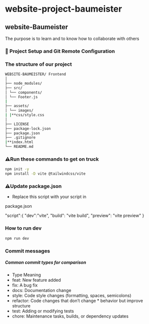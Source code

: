 # website-project-baumeister

## website-Baumeister
The purpose is to learn and to know how to collaborate with others

### 🧭 Project Setup and Git Remote Configuration

### The structure of our project

```bash 
WEBSITE-BAUMEISTER/ Frontend
│
├── node_modules/
├── src/
│ └── components/
│ └── Footer.js
|
├── assets/
│ └── images/
| |**css/style.css
│
├── LICENSE
├── package-lock.json
├── package.json
├── .gitignore
|**index.html
└── README.md
```
### ⚠️Run these commands to get on truck

```bash
npm init -y
npm install -D vite @tailwindcss/vite
```

### ⚠️Update package.json

- Replace this script with your script in

package.json

"script":{
"dev":"vite",
"build": "vite build",
"preview": "vite preview"
}

### How to run dev

```bash
npm run dev
```

### Commit messages

##### Common commit types for comparison

- Type Meaning
- feat: New feature added
- fix: A bug fix
- docs: Documentation change
- style: Code style changes (formatting, spaces, semicolons)
- refactor: Code changes that don’t change \* behavior but improve structure
- test: Adding or modifying tests
- chore: Maintenance tasks, builds, or dependency updates

